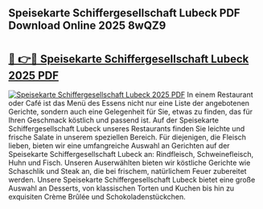 ## Speisekarte Schiffergesellschaft Lubeck PDF Download Online 2025 8wQZ9

# <h2><a href="http://gc7fxp.nevu.top/?p=Speisekarte+Schiffergesellschaft+Lubeck">🔗 👉🔴 Speisekarte Schiffergesellschaft Lubeck 2025 PDF</a></h2>

[![Speisekarte Schiffergesellschaft Lubeck 2025 PDF](https://i.imgur.com/dBaPXMq.png)](http://gc7fxp.nevu.top/?p=Speisekarte+Schiffergesellschaft+Lubeck)
In einem Restaurant oder Café ist das Menü des Essens nicht nur eine Liste der angebotenen Gerichte, sondern auch eine Gelegenheit für Sie, etwas zu finden, das für Ihren Geschmack köstlich und passend ist. Auf der Speisekarte Schiffergesellschaft Lubeck unseres Restaurants finden Sie leichte und frische Salate in unserem speziellen Bereich. Für diejenigen, die Fleisch lieben, bieten wir eine umfangreiche Auswahl an Gerichten auf der Speisekarte Schiffergesellschaft Lubeck an: Rindfleisch, Schweinefleisch, Huhn und Fisch. Unseren Auserwählten bieten wir köstliche Gerichte wie Schaschlik und Steak an, die bei frischem, natürlichem Feuer zubereitet werden. Unsere Speisekarte Schiffergesellschaft Lubeck bietet eine große Auswahl an Desserts, von klassischen Torten und Kuchen bis hin zu exquisiten Crème Brûlée und Schokoladenstückchen.
